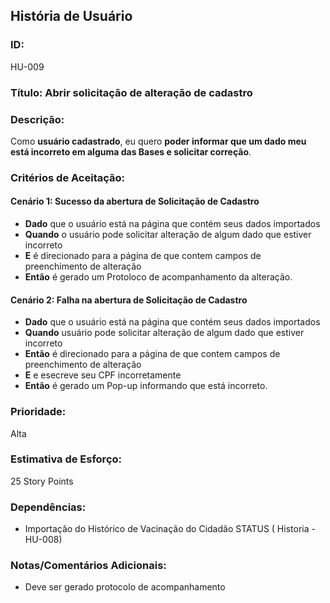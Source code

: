 

## **História de Usuário**

### **ID:** 
HU-009


### **Título:**  Abrir solicitação de alteração de cadastro 

### **Descrição:**  
Como **usuário cadastrado**, eu quero **poder informar que um dado meu está incorreto em alguma das Bases e solicitar correção**.

### **Critérios de Aceitação:**

#### Cenário 1: Sucesso da abertura de Solicitação de Cadastro 
- **Dado** que o usuário está na página que contém seus dados importados 
- **Quando** o usuário  pode solicitar alteração de algum dado que estiver incorreto 
- **E** é direcionado para a página de que contem campos de preenchimento de alteração
- **Então** é gerado um Protoloco de acompanhamento da alteração.


#### Cenário 2: Falha na abertura de Solicitação de Cadastro 
- **Dado** que o usuário está na página que contém seus dados importados 
- **Quando**  usuário  pode solicitar alteração de algum dado que estiver incorreto 
- **Então** é direcionado para a página de que contem campos de preenchimento de alteração 
- **E** e esecreve seu CPF incorretamente 
- **Então** é gerado um Pop-up informando que está incorreto.



### **Prioridade:**  
Alta

### **Estimativa de Esforço:**  
25 Story Points

### **Dependências:**  
- Importação do Histórico de Vacinação do Cidadão  STATUS ( Historia - HU-008)

### **Notas/Comentários Adicionais:**
- Deve ser gerado protocolo de acompanhamento 
